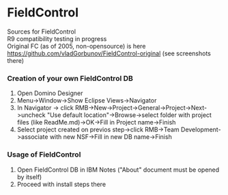 # FieldControl
Sources for FieldControl<BR>
  R9 compatibility testing in progress
<br>
Original FC (as of 2005, non-opensource) is here https://github.com/vladGorbunov/FieldControl-original (see screenshots there)
  
  ### Creation of your own FieldControl DB
  1. Open Domino Designer
  1. Menu->Window->Show Eclipse Views->Navigator
  1. In Navigator -> click RMB->New->Project->General->Project->Next->uncheck "Use default location"->Browse->select folder with project files (like ReadMe.md)->OK->Fill in Project name->Finish
  1. Select project created on previos step->click RMB->Team Development->associate with new NSF->Fill in new DB name->Finish
  
### Usage of FieldControl
1. Open FieldControl DB in IBM Notes ("About" document must be opened by itself)
1. Proceed with install steps there

  
  
